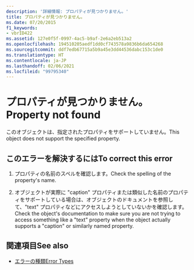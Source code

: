 ```yaml
---
description: '詳細情報: プロパティが見つかりません。'
title: プロパティが見つかりません。
ms.date: 07/20/2015
f1_keywords:
- vbrID422
ms.assetid: 127e0f5f-0997-4ac5-b9af-2e6a2eb513a2
ms.openlocfilehash: 194510205aedf1dd0cf743578a9836b6da654268
ms.sourcegitcommit: ddf7edb67715a5b9a45e3dd44536dabc153c1de0
ms.translationtype: HT
ms.contentlocale: ja-JP
ms.lasthandoff: 02/06/2021
ms.locfileid: "99795340"
---
```

# <a name="property-not-found"></a><span data-ttu-id="90c7a-103">プロパティが見つかりません。</span><span class="sxs-lookup"><span data-stu-id="90c7a-103">Property not found</span></span>

<span data-ttu-id="90c7a-104">このオブジェクトは、指定されたプロパティをサポートしていません。</span><span class="sxs-lookup"><span data-stu-id="90c7a-104">This object does not support the specified property.</span></span>  
  
## <a name="to-correct-this-error"></a><span data-ttu-id="90c7a-105">このエラーを解決するには</span><span class="sxs-lookup"><span data-stu-id="90c7a-105">To correct this error</span></span>  
  
1. <span data-ttu-id="90c7a-106">プロパティの名前のスペルを確認します。</span><span class="sxs-lookup"><span data-stu-id="90c7a-106">Check the spelling of the property's name.</span></span>  
  
2. <span data-ttu-id="90c7a-107">オブジェクトが実際に "caption" プロパティまたは類似した名前のプロパティをサポートしている場合は、オブジェクトのドキュメントを参照して、"text" プロパティなどにアクセスしようとしていないかを確認します。</span><span class="sxs-lookup"><span data-stu-id="90c7a-107">Check the object's documentation to make sure you are not trying to access something like a "text" property when the object actually supports a "caption" or similarly named property.</span></span>  
  
## <a name="see-also"></a><span data-ttu-id="90c7a-108">関連項目</span><span class="sxs-lookup"><span data-stu-id="90c7a-108">See also</span></span>

- [<span data-ttu-id="90c7a-109">エラーの種類</span><span class="sxs-lookup"><span data-stu-id="90c7a-109">Error Types</span></span>](../../programming-guide/language-features/error-types.md)
